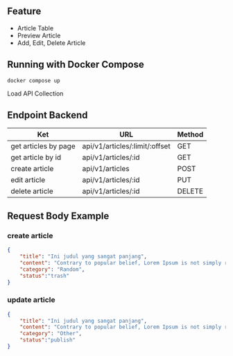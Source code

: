 ## Feature
- Article Table
- Preview Article
- Add, Edit, Delete Article

## Running with Docker Compose
```
docker compose up
```

Load API Collection

## Endpoint Backend
| Ket                  | URL                              | Method |
|----------------------|----------------------------------|--------|
| get articles by page | api/v1/articles/:limit/:offset   | GET    |
| get article by id    | api/v1/articles/:id              | GET    |
| create article       | api/v1/articles                  | POST   |
| edit article         | api/v1/articles/:id              | PUT    |
| delete article       | api/v1/articles/:id              | DELETE |

## Request Body Example
### create article
```json
{
    "title": "Ini judul yang sangat panjang",
    "content": "Contrary to popular belief, Lorem Ipsum is not simply random text. It has roots in a piece of classical Latin literature from 45 BC, making it over 2000 years old. Richard McClintock, a Latin professor at Hampden-Sydney College in Virginia, looked up one of the more obscure Latin words, consectetur, from a Lorem Ipsum passage, and going through the cites of the word in classical literature, discovered the undoubtable source. Lorem Ipsum comes from sections 1.10.32 and 1.10.33 of de Finibus Bonorum et Malorum (The Extremes of Good and Evil) by Cicero, written in 45 BC. This book is a treatise on the theory of ethics, very popular during the Renaissance. The first line of Lorem Ipsum, Lorem ipsum dolor sit amet.., comes from a line in section 1.10.32.",
    "category": "Random",
    "status":"trash"
}
```

### update article
```json
{
    "title": "Ini judul yang sangat panjang",
    "content": "Contrary to popular belief, Lorem Ipsum is not simply random text. It has roots in a piece of classical Latin literature from 45 BC, making it over 2000 years old. Richard McClintock, a Latin professor at Hampden-Sydney College in Virginia, looked up one of the more obscure Latin words, consectetur, from a Lorem Ipsum passage, and going through the cites of the word in classical literature, discovered the undoubtable source. Lorem Ipsum comes from sections 1.10.32 and 1.10.33 of de Finibus Bonorum et Malorum (The Extremes of Good and Evil) by Cicero, written in 45 BC. This book is a treatise on the theory of ethics, very popular during the Renaissance. The first line of Lorem Ipsum, Lorem ipsum dolor sit amet.., comes from a line in section 1.10.32.",
    "category": "Other",
    "status":"publish"
}
```